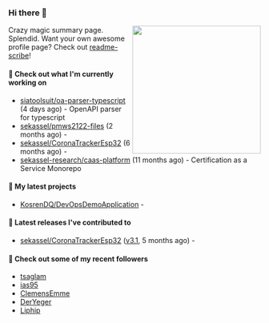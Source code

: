 ### Hi there 👋

<img align="right" src="https://github.com/KosrenDQ.png?size=512" width="256">

Crazy magic summary page. Splendid.
Want your own awesome profile page? Check out [readme-scribe](https://github.com/muesli/readme-scribe)!

#### 👷 Check out what I'm currently working on

- [siatoolsuit/oa-parser-typescript](https://github.com/siatoolsuit/oa-parser-typescript) (4 days ago) - OpenAPI parser for typescript
- [sekassel/pmws2122-files](https://github.com/sekassel/pmws2122-files) (2 months ago) - 
- [sekassel/CoronaTrackerEsp32](https://github.com/sekassel/CoronaTrackerEsp32) (6 months ago) - 
- [sekassel-research/caas-platform](https://github.com/sekassel-research/caas-platform) (11 months ago) - Certification as a Service Monorepo

#### 🌱 My latest projects

- [KosrenDQ/DevOpsDemoApplication](https://github.com/KosrenDQ/DevOpsDemoApplication) - 

#### 🔭 Latest releases I've contributed to

- [sekassel/CoronaTrackerEsp32](https://github.com/sekassel/CoronaTrackerEsp32) ([v3.1](https://github.com/sekassel/CoronaTrackerEsp32/releases/tag/v3.1), 5 months ago) - 

#### 👯 Check out some of my recent followers

- [tsaglam](https://github.com/tsaglam)
- [ias95](https://github.com/ias95)
- [ClemensEmme](https://github.com/ClemensEmme)
- [DerYeger](https://github.com/DerYeger)
- [Liphip](https://github.com/Liphip)
